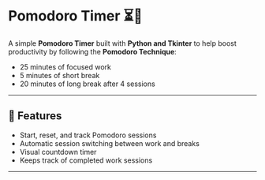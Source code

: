 # Pomodoro Timer ⏳🍅  

A simple **Pomodoro Timer** built with **Python and Tkinter** to help boost productivity by following the **Pomodoro Technique**:  
- 25 minutes of focused work  
- 5 minutes of short break  
- 20 minutes of long break after 4 sessions  

---

## 📌 Features  
- Start, reset, and track Pomodoro sessions  
- Automatic session switching between work and breaks  
- Visual countdown timer  
- Keeps track of completed work sessions  

---
